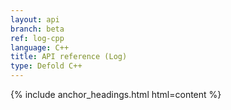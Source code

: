 ```yaml
---
layout: api
branch: beta
ref: log-cpp
language: C++
title: API reference (Log)
type: Defold C++
---
```

{% include anchor_headings.html html=content %}